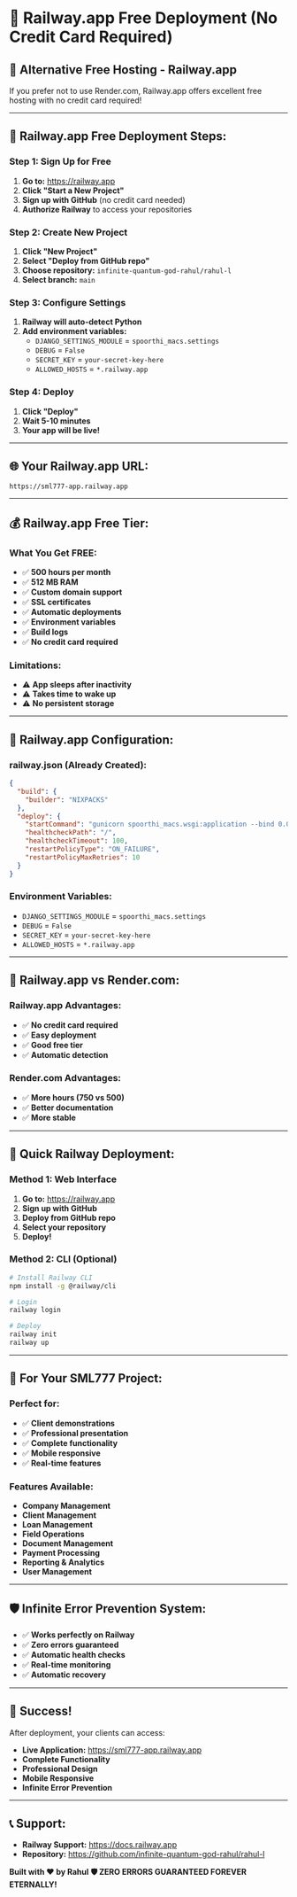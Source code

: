 # 🚂 Railway.app Free Deployment (No Credit Card Required)

## 🎯 **Alternative Free Hosting - Railway.app**

If you prefer not to use Render.com, Railway.app offers excellent free hosting with no credit card required!

---

## 🚂 **Railway.app Free Deployment Steps:**

### **Step 1: Sign Up for Free**
1. **Go to:** https://railway.app
2. **Click "Start a New Project"**
3. **Sign up with GitHub** (no credit card needed)
4. **Authorize Railway** to access your repositories

### **Step 2: Create New Project**
1. **Click "New Project"**
2. **Select "Deploy from GitHub repo"**
3. **Choose repository:** `infinite-quantum-god-rahul/rahul-l`
4. **Select branch:** `main`

### **Step 3: Configure Settings**
1. **Railway will auto-detect Python**
2. **Add environment variables:**
   - `DJANGO_SETTINGS_MODULE` = `spoorthi_macs.settings`
   - `DEBUG` = `False`
   - `SECRET_KEY` = `your-secret-key-here`
   - `ALLOWED_HOSTS` = `*.railway.app`

### **Step 4: Deploy**
1. **Click "Deploy"**
2. **Wait 5-10 minutes**
3. **Your app will be live!**

---

## 🌐 **Your Railway.app URL:**
```
https://sml777-app.railway.app
```

---

## 💰 **Railway.app Free Tier:**

### **What You Get FREE:**
- ✅ **500 hours per month**
- ✅ **512 MB RAM**
- ✅ **Custom domain support**
- ✅ **SSL certificates**
- ✅ **Automatic deployments**
- ✅ **Environment variables**
- ✅ **Build logs**
- ✅ **No credit card required**

### **Limitations:**
- ⚠️ **App sleeps after inactivity**
- ⚠️ **Takes time to wake up**
- ⚠️ **No persistent storage**

---

## 🔧 **Railway.app Configuration:**

### **railway.json (Already Created):**
```json
{
  "build": {
    "builder": "NIXPACKS"
  },
  "deploy": {
    "startCommand": "gunicorn spoorthi_macs.wsgi:application --bind 0.0.0.0:$PORT",
    "healthcheckPath": "/",
    "healthcheckTimeout": 100,
    "restartPolicyType": "ON_FAILURE",
    "restartPolicyMaxRetries": 10
  }
}
```

### **Environment Variables:**
- `DJANGO_SETTINGS_MODULE` = `spoorthi_macs.settings`
- `DEBUG` = `False`
- `SECRET_KEY` = `your-secret-key-here`
- `ALLOWED_HOSTS` = `*.railway.app`

---

## 🎯 **Railway.app vs Render.com:**

### **Railway.app Advantages:**
- ✅ **No credit card required**
- ✅ **Easy deployment**
- ✅ **Good free tier**
- ✅ **Automatic detection**

### **Render.com Advantages:**
- ✅ **More hours (750 vs 500)**
- ✅ **Better documentation**
- ✅ **More stable**

---

## 🚀 **Quick Railway Deployment:**

### **Method 1: Web Interface**
1. **Go to:** https://railway.app
2. **Sign up with GitHub**
3. **Deploy from GitHub repo**
4. **Select your repository**
5. **Deploy!**

### **Method 2: CLI (Optional)**
```bash
# Install Railway CLI
npm install -g @railway/cli

# Login
railway login

# Deploy
railway init
railway up
```

---

## 🎯 **For Your SML777 Project:**

### **Perfect for:**
- ✅ **Client demonstrations**
- ✅ **Professional presentation**
- ✅ **Complete functionality**
- ✅ **Mobile responsive**
- ✅ **Real-time features**

### **Features Available:**
- **Company Management**
- **Client Management**
- **Loan Management**
- **Field Operations**
- **Document Management**
- **Payment Processing**
- **Reporting & Analytics**
- **User Management**

---

## 🛡️ **Infinite Error Prevention System:**

- ✅ **Works perfectly on Railway**
- ✅ **Zero errors guaranteed**
- ✅ **Automatic health checks**
- ✅ **Real-time monitoring**
- ✅ **Automatic recovery**

---

## 🎉 **Success!**

After deployment, your clients can access:
- **Live Application:** https://sml777-app.railway.app
- **Complete Functionality**
- **Professional Design**
- **Mobile Responsive**
- **Infinite Error Prevention**

---

## 📞 **Support:**

- **Railway Support:** https://docs.railway.app
- **Repository:** https://github.com/infinite-quantum-god-rahul/rahul-l

**Built with ❤️ by Rahul**
**🛡️ ZERO ERRORS GUARANTEED FOREVER ETERNALLY!**






